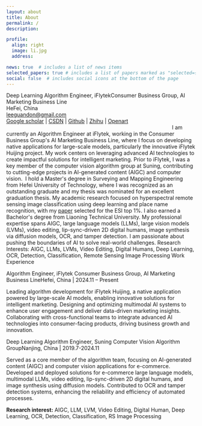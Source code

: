 ```yaml
---
layout: about
title: About
permalink: /
description: 

profile:
  align: right
  image: li.jpg
  address: 

news: true  # includes a list of news items
selected_papers: true # includes a list of papers marked as "selected={true}"
social: false  # includes social icons at the bottom of the page
---
```


Deep Learning Algorithm Engineer, iFlytekConsumer Business Group, AI Marketing Business Line   <br>
HeFei, China<br>
leeguandon@gmail.com<br>
[Google scholar](https://scholar.google.com/citations?user=on_b6MMAAAAJ) | [CSDN](https://blog.csdn.net/u012193416) | [Github](https://github.com/leeguandong) | [Zhihu](https://www.zhihu.com/people/li-xin-52-81) | [Openart](https://openart.ai/workflows/profile/leeguandong) 
                                                                                                                                                             
I am currently an Algorithm Engineer at iFlytek, working in the Consumer Business Group's AI Marketing Business Line, where I focus on developing native applications for large-scale models, particularly the innovative iFlytek Huijing project. My work centers on leveraging advanced AI technologies to create impactful solutions for intelligent marketing. Prior to iFlytek, I was a key member of the computer vision algorithm group at Suning, contributing to cutting-edge projects in AI-generated content (AIGC) and computer vision.  
I hold a Master's degree in Surveying and Mapping Engineering from Hefei University of Technology, where I was recognized as an outstanding graduate and my thesis was nominated for an excellent graduation thesis. My academic research focused on hyperspectral remote sensing image classification using deep learning and place name recognition, with my [paper](https://ieeexplore.ieee.org/abstract/document/8784389/) selected for the ESI top 1%. I also earned a Bachelor's degree from Liaoning Technical University.
My professional expertise spans AIGC, large language models (LLMs), large vision models (LVMs), video editing, lip-sync-driven 2D digital humans, image synthesis via diffusion models, OCR, and tamper detection. I am passionate about pushing the boundaries of AI to solve real-world challenges.
Research Interests: AIGC, LLMs, LVMs, Video Editing, Digital Humans, Deep Learning, OCR, Detection, Classification, Remote Sensing Image Processing
Work Experience

Algorithm Engineer, iFlytek
Consumer Business Group, AI Marketing Business LineHefei, China | 2024.11 – Present

Leading algorithm development for iFlytek Huijing, a native application powered by large-scale AI models, enabling innovative solutions for intelligent marketing.
Designing and optimizing multimodal AI systems to enhance user engagement and deliver data-driven marketing insights.
Collaborating with cross-functional teams to integrate advanced AI technologies into consumer-facing products, driving business growth and innovation.

Deep Learning Algorithm Engineer, Suning
Computer Vision Algorithm GroupNanjing, China | 2019.7-2024.11

Served as a core member of the algorithm team, focusing on AI-generated content (AIGC) and computer vision applications for e-commerce.
Developed and deployed solutions for e-commerce large language models, multimodal LLMs, video editing, lip-sync-driven 2D digital humans, and image synthesis using diffusion models.
Contributed to OCR and tamper detection systems, enhancing the reliability and efficiency of automated processes.

**Research interest:** AIGC, LLM, LVM, Video Editing, Digital Human, Deep Learning, OCR, Detection, Classification, RS Image Processing
